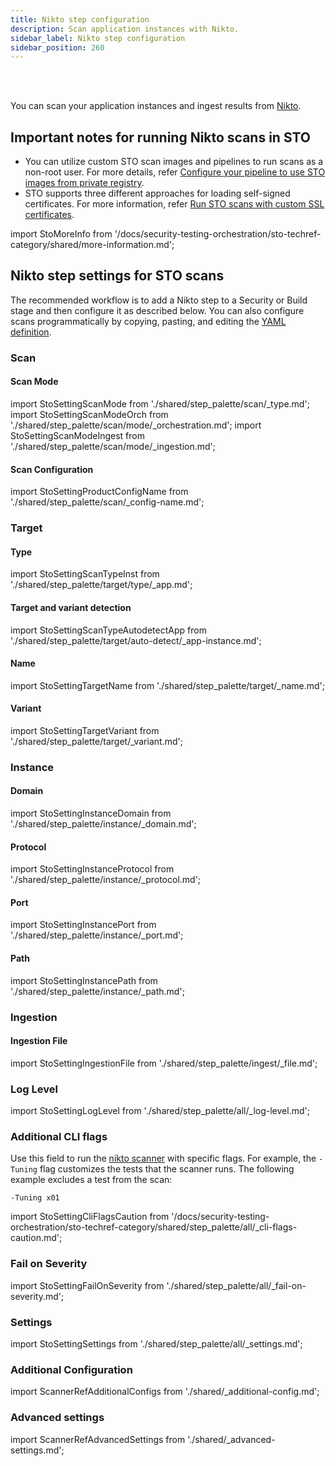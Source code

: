 ```yaml
---
title: Nikto step configuration
description: Scan application instances with Nikto.
sidebar_label: Nikto step configuration
sidebar_position: 260
---
```


<DocsTag   text="Instance scanners" backgroundColor= "#cbe2f9" textColor="#0b5cad" link="/docs/security-testing-orchestration/sto-techref-category/security-step-settings-reference#instance-scanners"  />
<DocsTag  text="Orchestration" backgroundColor= "#e3cbf9" textColor="#5c0bad" link="/docs/security-testing-orchestration/get-started/key-concepts/run-an-orchestrated-scan-in-sto"  />
<DocsTag  text="Ingestion" backgroundColor= "#e3cbf9" textColor="#5c0bad" link="/docs/security-testing-orchestration/get-started/key-concepts/ingest-scan-results-into-an-sto-pipeline" />
<br/>
<br/>

You can scan your application instances and ingest results from [Nikto](https://cirt.net/Nikto2). 

## Important notes for running Nikto scans in STO


- You can utilize custom STO scan images and pipelines to run scans as a non-root user. For more details, refer [Configure your pipeline to use STO images from private registry](/docs/security-testing-orchestration/use-sto/set-up-sto-pipelines/configure-pipeline-to-use-sto-images-from-private-registry).
- STO supports three different approaches for loading self-signed certificates. For more information, refer [Run STO scans with custom SSL certificates](/docs/security-testing-orchestration/use-sto/secure-sto-pipelines/ssl-setup-in-sto/#supported-workflows-for-adding-custom-ssl-certificates).


import StoMoreInfo from '/docs/security-testing-orchestration/sto-techref-category/shared/more-information.md';

<StoMoreInfo />

## Nikto step settings for STO scans

The recommended workflow is to add a Nikto step to a Security or Build stage and then configure it as described below. You can also configure scans programmatically by copying, pasting, and editing the [YAML definition](#yaml-configuration). 


### Scan

#### Scan Mode

import StoSettingScanMode from './shared/step_palette/scan/_type.md';
import StoSettingScanModeOrch from './shared/step_palette/scan/mode/_orchestration.md';
import StoSettingScanModeIngest from './shared/step_palette/scan/mode/_ingestion.md';

<!-- StoSettingScanMode / -->
<StoSettingScanModeOrch />
<StoSettingScanModeIngest />

#### Scan Configuration

import StoSettingProductConfigName from './shared/step_palette/scan/_config-name.md';

<StoSettingProductConfigName />

### Target

#### Type

import StoSettingScanTypeInst     from './shared/step_palette/target/type/_app.md';

<StoSettingScanTypeInst />


#### Target and variant detection 

import StoSettingScanTypeAutodetectApp from './shared/step_palette/target/auto-detect/_app-instance.md';

<StoSettingScanTypeAutodetectApp/>


#### Name 

import StoSettingTargetName from './shared/step_palette/target/_name.md';


<StoSettingTargetName />

<a name="target-variant"></a>

#### Variant


import StoSettingTargetVariant from './shared/step_palette/target/_variant.md';



<StoSettingTargetVariant  />

### Instance


<!-- ============================================================================= -->
<a name="instance-domain"></a>

#### Domain


import StoSettingInstanceDomain from './shared/step_palette/instance/_domain.md';


<StoSettingInstanceDomain />

<!-- ============================================================================= -->
<a name="instance-protocol"></a>

#### Protocol


import StoSettingInstanceProtocol from './shared/step_palette/instance/_protocol.md';



<StoSettingInstanceProtocol />

<!-- ============================================================================= -->
<a name="instance-port"></a>

#### Port


import StoSettingInstancePort from './shared/step_palette/instance/_port.md';



<StoSettingInstancePort />

<!-- ============================================================================= -->
<a name="instance-path"></a>

#### Path


import StoSettingInstancePath from './shared/step_palette/instance/_path.md';



<StoSettingInstancePath />

### Ingestion


<a name="ingestion-file"></a>

#### Ingestion File

import StoSettingIngestionFile from './shared/step_palette/ingest/_file.md';


<StoSettingIngestionFile  />


### Log Level


import StoSettingLogLevel from './shared/step_palette/all/_log-level.md';



<StoSettingLogLevel />

<a name="cli-flags"></a>

### Additional CLI flags

Use this field to run the [nikto scanner](https://manpages.ubuntu.com/manpages/focal/man1/nikto.1.html) with specific flags. For example, the `-Tuning` flag customizes the tests that the scanner runs. The following example excludes a test from the scan: 

`-Tuning x01`

import StoSettingCliFlagsCaution from '/docs/security-testing-orchestration/sto-techref-category/shared/step_palette/all/_cli-flags-caution.md';

<StoSettingCliFlagsCaution />


### Fail on Severity

import StoSettingFailOnSeverity from './shared/step_palette/all/_fail-on-severity.md';

<StoSettingFailOnSeverity />


### Settings

import StoSettingSettings from './shared/step_palette/all/_settings.md';

<StoSettingSettings />



### Additional Configuration

import ScannerRefAdditionalConfigs from './shared/_additional-config.md';

<ScannerRefAdditionalConfigs />


### Advanced settings

import ScannerRefAdvancedSettings from './shared/_advanced-settings.md';

<ScannerRefAdvancedSettings />

